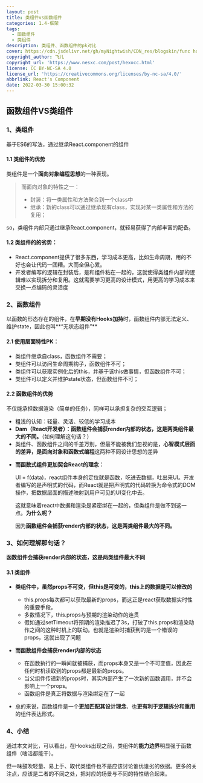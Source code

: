 ```yaml
---
layout: post
title: 类组件vs函数组件
categories: 1.4-框架
tags:
  - 函数组件
  - 类组件
description: 类组件、函数组件的pk对比
cover: https://cdn.jsdelivr.net/gh/myNightwish/CDN_res/blogskin/func hook.webp
copyright_author: 飞儿
copyright_url: 'https://www.nesxc.com/post/hexocc.html'
license: CC BY-NC-SA 4.0
license_url: 'https://creativecommons.org/licenses/by-nc-sa/4.0/'
abbrlink: React's Component
date: 2022-03-30 15:00:32
---
```


## 函数组件VS类组件

### 1、类组件

基于ES6的写法，通过继承React.component的组件

#### 1.1 类组件的优势

类组件是一个**面向对象编程思想**的一种表现。

> 而面向对象的特性之一：
>
> - 封装：将一类属性和方法聚合到一个class中
> - 继承：新的class可以通过继承现有class，实现对某一类属性和方法的复用；

so，类组件内部只通过继承React.component，就轻易获得了内部丰富的配备。

#### 1.2 类组件的的劣势：

* React.component提供了很多东西，学习成本更高，比如生命周期，用的不好也会让代码一团糟。大而全但心累。
* 开发者编写的逻辑在封装后，是和组件粘在一起的，这就使得类组件内部的逻辑难以实现拆分和复用。这就需要学习更高的设计模式，用更高的学习成本来交换一点编码的灵活度

### 2、函数组件

以函数的形态存在的组件，在**早期没有Hooks加持**时，函数组件内部无法定义、维护state，因此也叫**“无状态组件”**

#### 2.1 使用层面特性PK：

* 类组件继承自class，函数组件不需要；
* 类组件可以访问生命周期钩子，函数组件不可；
* 类组件可以获取实例化后的this，并基于该this做事情，但函数组件不可；
* 类组件可以定义并维护state状态，但函数组件不可；

#### 2.2 函数组件的优势

不仅能承担数据渲染（简单的任务），同样可以承担复杂的交互逻辑；

* 粗浅的认知：轻量、灵活、较低的学习成本
* **Dam（React开发者）：函数组件会捕获render内部的状态，这是两类组件最大的不同。**（如何理解这句话？）
* 类组件、函数组件之间的千差万别，但最不能被我们忽视的是，**心智模式层面的差异，**是**面向对象和函数式编程**这两种不同设计思想的差异

- **而函数式组件更加契合React的理念：**

  UI = f(data)，react组件本身的定位就是函数，吃进去数据，吐出来UI。开发者编写的是声明式的代码，而React就是把声明式的代码转换为命令式的DOM操作，把数据层面的描述映射到用户可见的UI变化中去。

  这就意味着react中数据和渲染是紧密绑在一起的，但类组件是做不到这一点。**为什么呢？**

  因为**函数组件会捕获render内部的状态，这是两类组件最大的不同。**

### 3、如何理解那句话？

**函数组件会捕获render内部的状态，这是两类组件最大不同**

#### 3.1 类组件

- **类组件中，虽然props不可变，但this是可变的，this上的数据是可以修改的**
  - this.props每次都可以获取最新的props，而这正是react获取数据实时性的重要手段。
  - 多数情况下，this.props与预期的渲染动作的连贯
  - 假如通过setTimeout将预期的渲染推迟了3s，打破了this.props和渲染动作之间的这种时机上的联动。也就是渲染时捕获到的是一个错误的props，这就出现了问题

- **而函数组件会捕获render内部的状态**
  - 在函数执行的一瞬间就被捕获，而props本身又是一个不可变值，因此在任何时机读取到的props都是最新的props。
  - 当父组件传递新的props时，其实内部产生了一次新的函数调用，并不会影响上一个props。
  - 函数组件是真正将数据与渲染绑定在了一起
- 总的来说，函数组件是一个**更加匹配其设计理念**、也**更有利于逻辑拆分和重用**的组件表达形式。

### 4、小结

通过本文对比，可以看出，在Hooks出现之前，类组件的**能力边界**明显强于函数组件（啥活都能干）。

但一味鼓吹轻量、易上手、取代类组件也不是应该讨论谁优谁劣的依据。更多的关注点，应该是二者的不同之处，把对应的场景与不同的特性结合起来。
